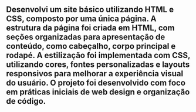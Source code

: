 ## Desenvolvi um site básico utilizando HTML e CSS, composto por uma única página. A estrutura da página foi criada em HTML, com seções organizadas para apresentação de conteúdo, como cabeçalho, corpo principal e rodapé. A estilização foi implementada com CSS, utilizando cores, fontes personalizadas e layouts responsivos para melhorar a experiência visual do usuário. O projeto foi desenvolvido com foco em práticas iniciais de web design e organização de código.